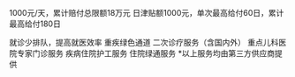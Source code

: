 1000元/天，累计赔付总限额18万元 日津贴额1000元，单次最高给付60日，累计最高给付180日

就诊少排队，提高就医效率 重疾绿色通道 二次诊疗服务（含国内外） 重点儿科医院专家门诊服务 疾病住院护工服务 住院绿通服务 *以上服务均由第三方供应商提供